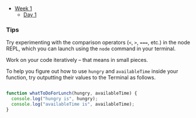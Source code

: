 - [Week 1](/Week_1)
  - [Day 1](/Week_1/Day_1)

### Tips

Try experimenting with the comparison operators (`<`, `>`, `===`, etc.) in the node REPL, which you can launch using the `node` command in your terminal.

Work on your code iteratively – that means in small pieces.

To help you figure out how to use `hungry` and `availableTime` inside your function, try outputting their values to the Terminal as follows.

``` javascript

function whatToDoForLunch(hungry, availableTime) {
  console.log("hungry is", hungry);
  console.log("availableTime is", availableTime);
}

```